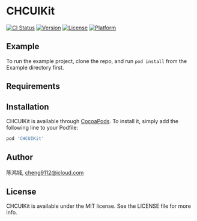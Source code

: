 # CHCUIKit

[![CI Status](https://img.shields.io/travis/陈鸿城/CHCUIKit.svg?style=flat)](https://travis-ci.org/陈鸿城/CHCUIKit)
[![Version](https://img.shields.io/cocoapods/v/CHCUIKit.svg?style=flat)](https://cocoapods.org/pods/CHCUIKit)
[![License](https://img.shields.io/cocoapods/l/CHCUIKit.svg?style=flat)](https://cocoapods.org/pods/CHCUIKit)
[![Platform](https://img.shields.io/cocoapods/p/CHCUIKit.svg?style=flat)](https://cocoapods.org/pods/CHCUIKit)

## Example

To run the example project, clone the repo, and run `pod install` from the Example directory first.

## Requirements

## Installation

CHCUIKit is available through [CocoaPods](https://cocoapods.org). To install
it, simply add the following line to your Podfile:

```ruby
pod 'CHCUIKit'
```

## Author

陈鸿城, cheng9112@icloud.com

## License

CHCUIKit is available under the MIT license. See the LICENSE file for more info.
